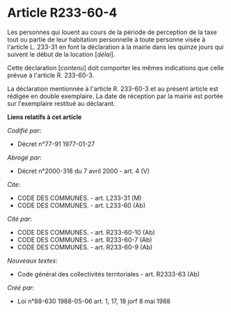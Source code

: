 # Article R233-60-4

Les personnes qui louent au cours de la période de perception de la taxe tout ou partie de leur habitation personnelle à
toute personne visée à l'article L. 233-31 en font la déclaration à la mairie dans les quinze jours qui suivent le début de
la location [*délai*].

Cette déclaration [*contenu*] doit comporter les mêmes indications que celle prévue à l'article R. 233-60-3.

La déclaration mentionnée à l'article R. 233-60-3 et au présent article est rédigée en double exemplaire. La date de
réception par la mairie est portée sur l'exemplaire restitué au déclarant.

**Liens relatifs à cet article**

_Codifié par_:

  - Décret n°77-91 1977-01-27

_Abrogé par_:

  - Décret n°2000-318 du 7 avril 2000 - art. 4 (V)

_Cite_:

  - CODE DES COMMUNES. - art. L233-31 (M)
  - CODE DES COMMUNES. - art. L233-60 (Ab)

_Cité par_:

  - CODE DES COMMUNES. - art. R233-60-10 (Ab)
  - CODE DES COMMUNES. - art. R233-60-7 (Ab)
  - CODE DES COMMUNES. - art. R233-60-9 (Ab)

_Nouveaux textes_:

  - Code général des collectivités territoriales - art. R2333-63 (Ab)

_Créé par_:

  - Loi n°88-630 1988-05-06 art. 1, 17, 18 jorf 8 mai 1988
